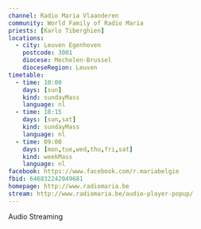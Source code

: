 ```yaml
---
channel: Radio Maria Vlaanderen
community: World Family of Radio Maria
priests: [Karlo Tiberghien]
locations:
  - city: Leuven Egenhoven
    postcode: 3001
    diocese: Mechelen-Brussel
    dioceseRegion: Leuven
timetable:
  - time: 10:00
    days: [sun]
    kind: sundayMass
    language: nl
  - time: 18:15
    days: [sun,sat]
    kind: sundayMass
    language: nl
  - time: 09:00
    days: [mon,tue,wed,thu,fri,sat]
    kind: weekMass
    language: nl
facebook: https://www.facebook.com/r.mariabelgie
fbid: 646832242049681
homepage: http://www.radiomaria.be
stream: http://www.radiomaria.be/audio-player-popup/
---
```

Audio Streaming
